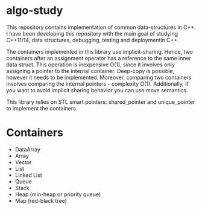 # algo-study

This repository contains implementation of common data-structures in C++. I have been developing this repository with the main goal of studying C++11/14, data structures, debugging, testing and deploymentin C++.

The containers implemented in this library use implicit-sharing. Hence, two containers after an assignment operator has a reference to the same inner data struct. This operation is inexpensive O(1), since it involves only assigning a pointer to the internal container. Deep-copy is possible, however it needs to be implemented. Moreover, comparing two containers involves comparing the internal pointers - complexity O(1). Additionally, if you want to avoid implicit sharing behavior you can use move semantics.

This library relies on STL smart pointers: shared\_pointer and unique\_pointer to implement the containers.

# Containers

  * DataArray
  * Array
  * Vector
  * List
  * Linked List
  * Queue
  * Stack
  * Heap (min-heap or priority queue)
  * Map (red-black tree) 
